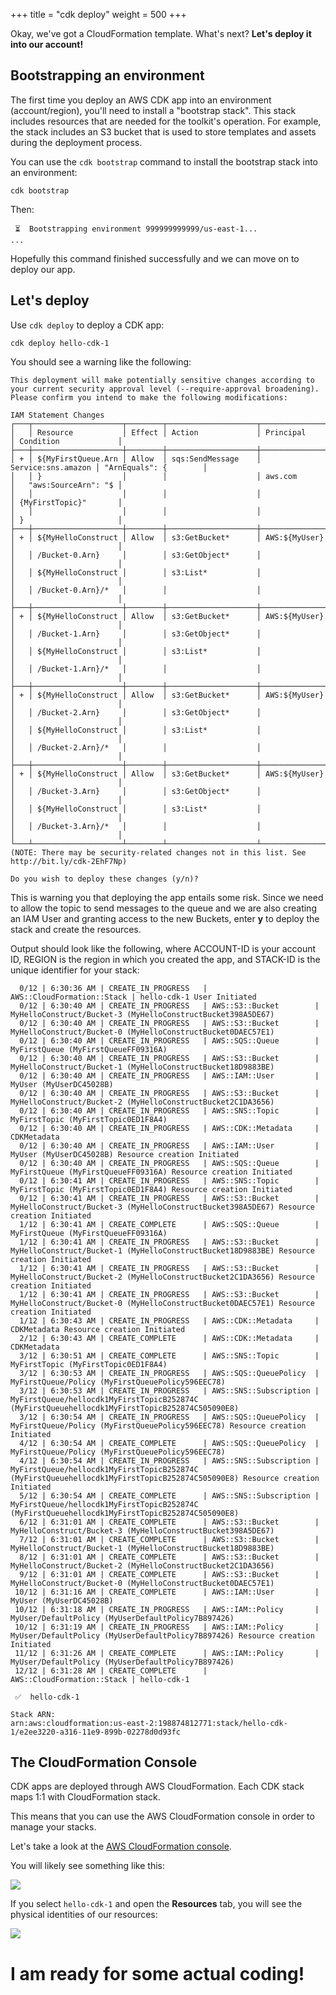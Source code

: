 +++
title = "cdk deploy"
weight = 500
+++

Okay, we've got a CloudFormation template. What's next? __Let's deploy it into our account!__

## Bootstrapping an environment

The first time you deploy an AWS CDK app into an environment (account/region),
you'll need to install a "bootstrap stack". This stack includes resources that
are needed for the toolkit's operation. For example, the stack includes an S3
bucket that is used to store templates and assets during the deployment process.

You can use the `cdk bootstrap` command to install the bootstrap stack into an
environment:

```
cdk bootstrap
```

Then:

```
 ⏳  Bootstrapping environment 999999999999/us-east-1...
...
```

Hopefully this command finished successfully and we can move on to deploy our app.

## Let's deploy

Use `cdk deploy` to deploy a CDK app:

```
cdk deploy hello-cdk-1
```

You should see a warning like the following:

```
This deployment will make potentially sensitive changes according to your current security approval level (--require-approval broadening).
Please confirm you intend to make the following modifications:

IAM Statement Changes
┌───┬────────────────────┬────────┬────────────────────┬────────────────────┬───────────────────────┐
│   │ Resource           │ Effect │ Action             │ Principal          │ Condition             │
├───┼────────────────────┼────────┼────────────────────┼────────────────────┼───────────────────────┤
│ + │ ${MyFirstQueue.Arn │ Allow  │ sqs:SendMessage    │ Service:sns.amazon │ "ArnEquals": {        │
│   │ }                  │        │                    │ aws.com            │   "aws:SourceArn": "$ │
│   │                    │        │                    │                    │ {MyFirstTopic}"       │
│   │                    │        │                    │                    │ }                     │
├───┼────────────────────┼────────┼────────────────────┼────────────────────┼───────────────────────┤
│ + │ ${MyHelloConstruct │ Allow  │ s3:GetBucket*      │ AWS:${MyUser}      │                       │
│   │ /Bucket-0.Arn}     │        │ s3:GetObject*      │                    │                       │
│   │ ${MyHelloConstruct │        │ s3:List*           │                    │                       │
│   │ /Bucket-0.Arn}/*   │        │                    │                    │                       │
├───┼────────────────────┼────────┼────────────────────┼────────────────────┼───────────────────────┤
│ + │ ${MyHelloConstruct │ Allow  │ s3:GetBucket*      │ AWS:${MyUser}      │                       │
│   │ /Bucket-1.Arn}     │        │ s3:GetObject*      │                    │                       │
│   │ ${MyHelloConstruct │        │ s3:List*           │                    │                       │
│   │ /Bucket-1.Arn}/*   │        │                    │                    │                       │
├───┼────────────────────┼────────┼────────────────────┼────────────────────┼───────────────────────┤
│ + │ ${MyHelloConstruct │ Allow  │ s3:GetBucket*      │ AWS:${MyUser}      │                       │
│   │ /Bucket-2.Arn}     │        │ s3:GetObject*      │                    │                       │
│   │ ${MyHelloConstruct │        │ s3:List*           │                    │                       │
│   │ /Bucket-2.Arn}/*   │        │                    │                    │                       │
├───┼────────────────────┼────────┼────────────────────┼────────────────────┼───────────────────────┤
│ + │ ${MyHelloConstruct │ Allow  │ s3:GetBucket*      │ AWS:${MyUser}      │                       │
│   │ /Bucket-3.Arn}     │        │ s3:GetObject*      │                    │                       │
│   │ ${MyHelloConstruct │        │ s3:List*           │                    │                       │
│   │ /Bucket-3.Arn}/*   │        │                    │                    │                       │
└───┴────────────────────┴────────┴────────────────────┴────────────────────┴───────────────────────┘
(NOTE: There may be security-related changes not in this list. See http://bit.ly/cdk-2EhF7Np)

Do you wish to deploy these changes (y/n)? 
```

This is warning you that deploying the app entails some risk.  Since we need to
allow the topic to send messages to the queue and we are also creating an IAM
User and granting access to the new Buckets, enter **y** to deploy the stack
and create the resources.

Output should look like the following, where ACCOUNT-ID is your account ID, REGION is the region in which you created the app,
and STACK-ID is the unique identifier for your stack:

```
  0/12 | 6:30:36 AM | CREATE_IN_PROGRESS   | AWS::CloudFormation::Stack | hello-cdk-1 User Initiated
  0/12 | 6:30:40 AM | CREATE_IN_PROGRESS   | AWS::S3::Bucket        | MyHelloConstruct/Bucket-3 (MyHelloConstructBucket398A5DE67) 
  0/12 | 6:30:40 AM | CREATE_IN_PROGRESS   | AWS::S3::Bucket        | MyHelloConstruct/Bucket-0 (MyHelloConstructBucket0DAEC57E1) 
  0/12 | 6:30:40 AM | CREATE_IN_PROGRESS   | AWS::SQS::Queue        | MyFirstQueue (MyFirstQueueFF09316A) 
  0/12 | 6:30:40 AM | CREATE_IN_PROGRESS   | AWS::S3::Bucket        | MyHelloConstruct/Bucket-1 (MyHelloConstructBucket18D9883BE) 
  0/12 | 6:30:40 AM | CREATE_IN_PROGRESS   | AWS::IAM::User         | MyUser (MyUserDC45028B) 
  0/12 | 6:30:40 AM | CREATE_IN_PROGRESS   | AWS::S3::Bucket        | MyHelloConstruct/Bucket-2 (MyHelloConstructBucket2C1DA3656) 
  0/12 | 6:30:40 AM | CREATE_IN_PROGRESS   | AWS::SNS::Topic        | MyFirstTopic (MyFirstTopic0ED1F8A4) 
  0/12 | 6:30:40 AM | CREATE_IN_PROGRESS   | AWS::CDK::Metadata     | CDKMetadata 
  0/12 | 6:30:40 AM | CREATE_IN_PROGRESS   | AWS::IAM::User         | MyUser (MyUserDC45028B) Resource creation Initiated
  0/12 | 6:30:40 AM | CREATE_IN_PROGRESS   | AWS::SQS::Queue        | MyFirstQueue (MyFirstQueueFF09316A) Resource creation Initiated
  0/12 | 6:30:41 AM | CREATE_IN_PROGRESS   | AWS::SNS::Topic        | MyFirstTopic (MyFirstTopic0ED1F8A4) Resource creation Initiated
  0/12 | 6:30:41 AM | CREATE_IN_PROGRESS   | AWS::S3::Bucket        | MyHelloConstruct/Bucket-3 (MyHelloConstructBucket398A5DE67) Resource creation Initiated
  1/12 | 6:30:41 AM | CREATE_COMPLETE      | AWS::SQS::Queue        | MyFirstQueue (MyFirstQueueFF09316A) 
  1/12 | 6:30:41 AM | CREATE_IN_PROGRESS   | AWS::S3::Bucket        | MyHelloConstruct/Bucket-1 (MyHelloConstructBucket18D9883BE) Resource creation Initiated
  1/12 | 6:30:41 AM | CREATE_IN_PROGRESS   | AWS::S3::Bucket        | MyHelloConstruct/Bucket-2 (MyHelloConstructBucket2C1DA3656) Resource creation Initiated
  1/12 | 6:30:41 AM | CREATE_IN_PROGRESS   | AWS::S3::Bucket        | MyHelloConstruct/Bucket-0 (MyHelloConstructBucket0DAEC57E1) Resource creation Initiated
  1/12 | 6:30:43 AM | CREATE_IN_PROGRESS   | AWS::CDK::Metadata     | CDKMetadata Resource creation Initiated
  2/12 | 6:30:43 AM | CREATE_COMPLETE      | AWS::CDK::Metadata     | CDKMetadata 
  3/12 | 6:30:51 AM | CREATE_COMPLETE      | AWS::SNS::Topic        | MyFirstTopic (MyFirstTopic0ED1F8A4) 
  3/12 | 6:30:53 AM | CREATE_IN_PROGRESS   | AWS::SQS::QueuePolicy  | MyFirstQueue/Policy (MyFirstQueuePolicy596EEC78) 
  3/12 | 6:30:53 AM | CREATE_IN_PROGRESS   | AWS::SNS::Subscription | MyFirstQueue/hellocdk1MyFirstTopicB252874C (MyFirstQueuehellocdk1MyFirstTopicB252874C505090E8) 
  3/12 | 6:30:54 AM | CREATE_IN_PROGRESS   | AWS::SQS::QueuePolicy  | MyFirstQueue/Policy (MyFirstQueuePolicy596EEC78) Resource creation Initiated
  4/12 | 6:30:54 AM | CREATE_COMPLETE      | AWS::SQS::QueuePolicy  | MyFirstQueue/Policy (MyFirstQueuePolicy596EEC78) 
  4/12 | 6:30:54 AM | CREATE_IN_PROGRESS   | AWS::SNS::Subscription | MyFirstQueue/hellocdk1MyFirstTopicB252874C (MyFirstQueuehellocdk1MyFirstTopicB252874C505090E8) Resource creation Initiated
  5/12 | 6:30:54 AM | CREATE_COMPLETE      | AWS::SNS::Subscription | MyFirstQueue/hellocdk1MyFirstTopicB252874C (MyFirstQueuehellocdk1MyFirstTopicB252874C505090E8) 
  6/12 | 6:31:01 AM | CREATE_COMPLETE      | AWS::S3::Bucket        | MyHelloConstruct/Bucket-3 (MyHelloConstructBucket398A5DE67) 
  7/12 | 6:31:01 AM | CREATE_COMPLETE      | AWS::S3::Bucket        | MyHelloConstruct/Bucket-1 (MyHelloConstructBucket18D9883BE) 
  8/12 | 6:31:01 AM | CREATE_COMPLETE      | AWS::S3::Bucket        | MyHelloConstruct/Bucket-2 (MyHelloConstructBucket2C1DA3656) 
  9/12 | 6:31:01 AM | CREATE_COMPLETE      | AWS::S3::Bucket        | MyHelloConstruct/Bucket-0 (MyHelloConstructBucket0DAEC57E1) 
 10/12 | 6:31:16 AM | CREATE_COMPLETE      | AWS::IAM::User         | MyUser (MyUserDC45028B) 
 10/12 | 6:31:18 AM | CREATE_IN_PROGRESS   | AWS::IAM::Policy       | MyUser/DefaultPolicy (MyUserDefaultPolicy7B897426) 
 10/12 | 6:31:19 AM | CREATE_IN_PROGRESS   | AWS::IAM::Policy       | MyUser/DefaultPolicy (MyUserDefaultPolicy7B897426) Resource creation Initiated
 11/12 | 6:31:26 AM | CREATE_COMPLETE      | AWS::IAM::Policy       | MyUser/DefaultPolicy (MyUserDefaultPolicy7B897426) 
 12/12 | 6:31:28 AM | CREATE_COMPLETE      | AWS::CloudFormation::Stack | hello-cdk-1 

 ✅  hello-cdk-1

Stack ARN:
arn:aws:cloudformation:us-east-2:198874812771:stack/hello-cdk-1/e2ee3220-a316-11e9-899b-02278d0d93fc
```

## The CloudFormation Console

CDK apps are deployed through AWS CloudFormation. Each CDK stack maps 1:1 with
CloudFormation stack.

This means that you can use the AWS CloudFormation console in order to manage
your stacks.

Let's take a look at the [AWS CloudFormation
console](https://console.aws.amazon.com/cloudformation/home).

You will likely see something like this:

![](./cfn1.png)

If you select `hello-cdk-1` and open the __Resources__ tab, you will see the
physical identities of our resources:

![](./cfn2.png)

# I am ready for some actual coding!
